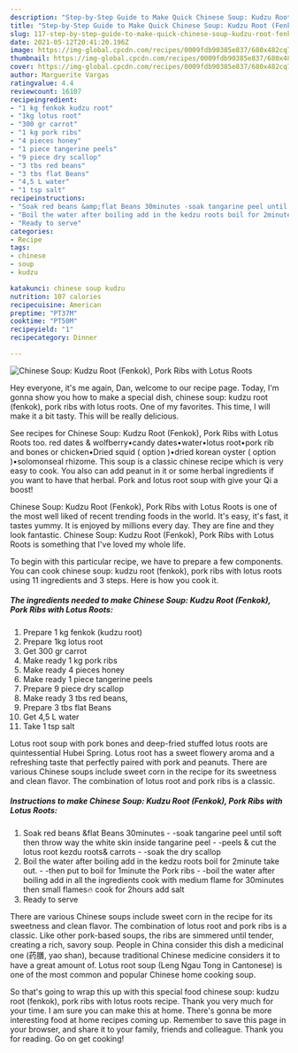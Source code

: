 ```yaml
---
description: "Step-by-Step Guide to Make Quick Chinese Soup: Kudzu Root (Fenkok), Pork Ribs with Lotus Roots"
title: "Step-by-Step Guide to Make Quick Chinese Soup: Kudzu Root (Fenkok), Pork Ribs with Lotus Roots"
slug: 117-step-by-step-guide-to-make-quick-chinese-soup-kudzu-root-fenkok-pork-ribs-with-lotus-roots
date: 2021-05-12T20:41:20.196Z
image: https://img-global.cpcdn.com/recipes/0009fdb90385e837/680x482cq70/chinese-soup-kudzu-root-fenkok-pork-ribs-with-lotus-roots-recipe-main-photo.jpg
thumbnail: https://img-global.cpcdn.com/recipes/0009fdb90385e837/680x482cq70/chinese-soup-kudzu-root-fenkok-pork-ribs-with-lotus-roots-recipe-main-photo.jpg
cover: https://img-global.cpcdn.com/recipes/0009fdb90385e837/680x482cq70/chinese-soup-kudzu-root-fenkok-pork-ribs-with-lotus-roots-recipe-main-photo.jpg
author: Marguerite Vargas
ratingvalue: 4.4
reviewcount: 16107
recipeingredient:
- "1 kg fenkok kudzu root"
- "1kg lotus root"
- "300 gr carrot"
- "1 kg pork ribs"
- "4 pieces honey"
- "1 piece tangerine peels"
- "9 piece dry scallop"
- "3 tbs red beans"
- "3 tbs flat Beans"
- "4,5 L water"
- "1 tsp salt"
recipeinstructions:
- "Soak red beans &amp;flat Beans 30minutes -soak tangarine peel until soft then throw way the white skin inside tangarine peel -peels &amp; cut the lotus root kezdu roots&amp; carrots -soak the dry scallop"
- "Boil the water after boiling add in the kedzu roots boil for 2minute take out. -then put to boil for 1minute the Pork ribs -boil the water after boiling add in all the ingredients cook with medium flame for 30minutes then small flames🔥 cook for 2hours add salt"
- "Ready to serve"
categories:
- Recipe
tags:
- chinese
- soup
- kudzu

katakunci: chinese soup kudzu 
nutrition: 107 calories
recipecuisine: American
preptime: "PT37M"
cooktime: "PT50M"
recipeyield: "1"
recipecategory: Dinner

---
```



![Chinese Soup: Kudzu Root (Fenkok), Pork Ribs with Lotus Roots](https://img-global.cpcdn.com/recipes/0009fdb90385e837/680x482cq70/chinese-soup-kudzu-root-fenkok-pork-ribs-with-lotus-roots-recipe-main-photo.jpg)

Hey everyone, it's me again, Dan, welcome to our recipe page. Today, I'm gonna show you how to make a special dish, chinese soup: kudzu root (fenkok), pork ribs with lotus roots. One of my favorites. This time, I will make it a bit tasty. This will be really delicious.

See recipes for Chinese Soup: Kudzu Root (Fenkok), Pork Ribs with Lotus Roots too. red dates &amp; wolfberry•candy dates•water•lotus root•pork rib and bones or chicken•Dried squid ( option )•dried korean oyster ( option )•solomonseal rhizome. This soup is a classic chinese recipe which is very easy to cook. You also can add peanut in it or some herbal ingredients if you want to have that herbal. Pork and lotus root soup with give your Qi a boost!

Chinese Soup: Kudzu Root (Fenkok), Pork Ribs with Lotus Roots is one of the most well liked of recent trending foods in the world. It's easy, it's fast, it tastes yummy. It is enjoyed by millions every day. They are fine and they look fantastic. Chinese Soup: Kudzu Root (Fenkok), Pork Ribs with Lotus Roots is something that I've loved my whole life.


To begin with this particular recipe, we have to prepare a few components. You can cook chinese soup: kudzu root (fenkok), pork ribs with lotus roots using 11 ingredients and 3 steps. Here is how you cook it.

<!--inarticleads1-->

##### The ingredients needed to make Chinese Soup: Kudzu Root (Fenkok), Pork Ribs with Lotus Roots:

1. Prepare 1 kg fenkok (kudzu root)
1. Prepare 1kg lotus root
1. Get 300 gr carrot
1. Make ready 1 kg pork ribs
1. Make ready 4 pieces honey
1. Make ready 1 piece tangerine peels
1. Prepare 9 piece dry scallop
1. Make ready 3 tbs red beans,
1. Prepare 3 tbs flat Beans
1. Get 4,5 L water
1. Take 1 tsp salt


Lotus root soup with pork bones and deep-fried stuffed lotus roots are quintessential Hubei Spring. Lotus root has a sweet flowery aroma and a refreshing taste that perfectly paired with pork and peanuts. There are various Chinese soups include sweet corn in the recipe for its sweetness and clean flavor. The combination of lotus root and pork ribs is a classic. 

<!--inarticleads2-->

##### Instructions to make Chinese Soup: Kudzu Root (Fenkok), Pork Ribs with Lotus Roots:

1. Soak red beans &amp;flat Beans 30minutes - -soak tangarine peel until soft then throw way the white skin inside tangarine peel - -peels &amp; cut the lotus root kezdu roots&amp; carrots - -soak the dry scallop
1. Boil the water after boiling add in the kedzu roots boil for 2minute take out. - -then put to boil for 1minute the Pork ribs - -boil the water after boiling add in all the ingredients cook with medium flame for 30minutes then small flames🔥 cook for 2hours add salt
1. Ready to serve


There are various Chinese soups include sweet corn in the recipe for its sweetness and clean flavor. The combination of lotus root and pork ribs is a classic. Like other pork-based soups, the ribs are simmered until tender, creating a rich, savory soup. People in China consider this dish a medicinal one (药膳, yao shan), because traditional Chinese medicine considers it to have a great amount of. Lotus root soup (Leng Ngau Tong in Cantonese) is one of the most common and popular Chinese home cooking soup. 

So that's going to wrap this up with this special food chinese soup: kudzu root (fenkok), pork ribs with lotus roots recipe. Thank you very much for your time. I am sure you can make this at home. There's gonna be more interesting food at home recipes coming up. Remember to save this page in your browser, and share it to your family, friends and colleague. Thank you for reading. Go on get cooking!
